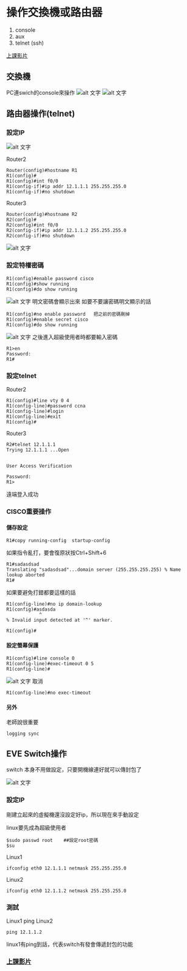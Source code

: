 # 操作交換機或路由器
1. console
2. aux
3. telnet (ssh)

[上課影片](https://youtu.be/DkDnT6LGtRA)
## 交換機
PC連swich的console來操作
![alt 文字](image/20190917g.PNG )
![alt 文字](image/20190917h.PNG )

## 路由器操作(telnet)
### 設定IP
![alt 文字](image/20190917b.PNG )

Router2
```
Router(config)#hostname R1
R1(config)#
R1(config)#int f0/0
R1(config-if)#ip addr 12.1.1.1 255.255.255.0
R1(config-if)#no shutdown
```
Router3
```
Router(config)#hostname R2
R2(config)#
R2(config)#int f0/0
R2(config-if)#ip addr 12.1.1.2 255.255.255.0
R2(config-if)#no shutdown
```
![alt 文字](image/20190917c.PNG )

### 設定特權密碼
```
R1(config)#enable password cisco
R1(config)#show running
R1(config)#do show running
```
![alt 文字](image/20190917d.PNG )
明文密碼會顯示出來
如要不要讓密碼明文顯示的話
```
R1(config)#no enable password   把之前的密碼刪掉
R1(config)#enable secret cisco
R1(config)#do show running
```
![alt 文字](image/20190917e.PNG )
之後進入超級使用者時都要輸入密碼

```
R1>en
Password: 
R1#
```
### 設定telnet
Router2
```
R1(config)#line vty 0 4
R1(config-line)#password ccna
R1(config-line)#login
R1(config-line)#exit
R1(config)#
```
Router3
```
R2#telnet 12.1.1.1
Trying 12.1.1.1 ...Open


User Access Verification

Password:  
R1>
```
遠端登入成功

### CISCO重要操作
#### 儲存設定
```
R1#copy running-config  startup-config
```

如果指令亂打，要會復原狀按Ctrl+Shift+6
```
R1#sadasdsad
Translating "sadasdsad"...domain server (255.255.255.255) % Name lookup aborted
R1#
```
如果要避免打錯都要這樣的話
```
R1(config-line)#no ip domain-lookup
R1(config)#asdasda
            ^
% Invalid input detected at '^' marker.
	
R1(config)#
```
#### 設定螢幕保護
```
R1(config)#line console 0
R1(config-line)#exec-timeout 0 5
R1(config-line)#
```
![alt 文字](image/20190917f.PNG )
取消
```
R1(config-line)#no exec-timeout
```
#### 另外
老師說很重要
```
logging sync
```
## EVE Switch操作
switch 本身不用做設定，只要開機線連好就可以傳封包了

![alt 文字](image/20190917i.PNG )


### 設定IP

剛建立起來的虛擬機還沒設定好ip，所以現在來手動設定

linux要先成為超級使用者
```
$sudo passwd root    ##設定root密碼 
$su
```

Linux1
```
ifconfig eth0 12.1.1.1 netmask 255.255.255.0
```
Linux2
```
ifconfig eth0 12.1.1.2 netmask 255.255.255.0
```
### 測試
Linux1 ping Linux2
```
ping 12.1.1.2
```
linux1有ping到話，代表switch有發會傳遞封包的功能

### [上課影片](https://youtu.be/m1TRbXtpyD4)
